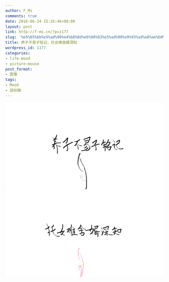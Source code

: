 ```yaml
---
author: F_Ms
comments: true
date: 2016-06-24 15:25:46+00:00
layout: post
link: http://f-ms.cn/?p=1177
slug: '%e5%85%bb%e5%ad%90%e4%b8%8d%e6%98%93%e5%ad%90%e9%93%ad%e8%ae%b0%ef%bc%8c%e6%89%98%e5%a5%b3%e9%9a%be%e8%88%8d%e5%a9%bf%e6%b7%b1%e7%9f%a5'
title: 养子不易子铭记，托女难舍婿深知
wordpress_id: 1177
categories:
- life-mood
- picture-mouse
post_format:
- 图像
tags:
- Mood
- 鼠标画
---
```


![20160624_养子不易子铭记](/img/post/wp/2016/06/20160624_养子不易子铭记.png) ![20160624_托女难舍婿深知](/img/post/wp/2016/06/20160624_托女难舍婿深知.png)
